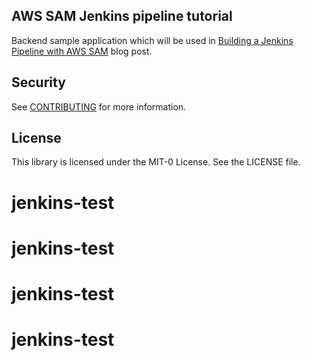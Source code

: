 ## AWS SAM Jenkins pipeline tutorial

Backend sample application which will be used in [Building a Jenkins Pipeline with AWS SAM](https://aws.amazon.com/blogs/compute/building-a-jenkins-pipeline-with-aws-sam/) blog post.

## Security

See [CONTRIBUTING](CONTRIBUTING.md#security-issue-notifications) for more information.

## License

This library is licensed under the MIT-0 License. See the LICENSE file.

# jenkins-test
# jenkins-test
# jenkins-test
# jenkins-test
